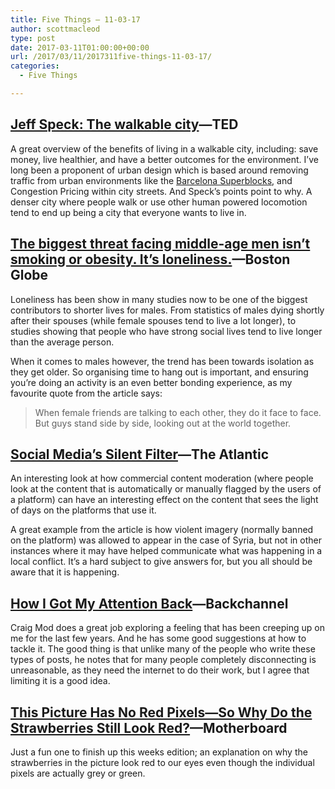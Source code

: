 ```yaml
---
title: Five Things – 11-03-17
author: scottmacleod
type: post
date: 2017-03-11T01:00:00+00:00
url: /2017/03/11/2017311five-things-11-03-17/
categories:
  - Five Things

---
```

## [Jeff Speck: The walkable city][1]—TED

A great overview of the benefits of living in a walkable city, including: save money, live healthier, and have a better outcomes for the environment. I’ve long been a proponent of urban design which is based around removing traffic from urban environments like the [Barcelona Superblocks][2], and Congestion Pricing within city streets. And Speck’s points point to why. A denser city where people walk or use other human powered locomotion tend to end up being a city that everyone wants to live in.

## [The biggest threat facing middle-age men isn’t smoking or obesity. It’s loneliness.][3]—Boston Globe

Loneliness has been show in many studies now to be one of the biggest contributors to shorter lives for males. From statistics of males dying shortly after their spouses (while female spouses tend to live a lot longer), to studies showing that people who have strong social lives tend to live longer than the average person.&nbsp;

When it comes to males however, the trend has been towards isolation as they get older. So organising time to hang out is important, and ensuring you’re doing an activity is an even better bonding experience, as my favourite quote from the article says:

> When female friends are talking to each other, they do it face to face. But guys stand side by side, looking out at the world together.

## [Social Media’s Silent Filter][4]—The Atlantic

An interesting look at how commercial content moderation (where people look at the content that is automatically or manually flagged by the users of a platform) can have an interesting effect on the content that sees the light of days on the platforms that use it.

A great example from the article is how violent imagery (normally banned on the platform) was allowed to appear in the case of Syria, but not in other instances where it may have helped communicate what was happening in a local conflict. It’s a hard subject to give answers for, but you all should be aware that it is happening.

## [How I Got My Attention Back][5]—Backchannel

Craig Mod does a great job exploring a feeling that has been creeping up on me for the last few years. And he has some good suggestions at how to tackle it. The good thing is that unlike many of the people who write these types of posts, he notes that for many people completely disconnecting is unreasonable, as they need the internet to do their work, but I agree that limiting it is a good idea.

## [This Picture Has No Red Pixels—So Why Do the Strawberries Still Look Red?][6]—Motherboard

Just a fun one to finish up this weeks edition; an explanation on why the strawberries in the picture look red to our eyes even though the individual pixels are actually grey or green.

 [1]: https://www.youtube.com/watch?v=Wai4ub90stQ
 [2]: http://www.vox.com/2016/8/4/12342806/barcelona-superblocks
 [3]: https://www.bostonglobe.com/magazine/2017/03/09/the-biggest-threat-facing-middle-age-men-isn-smoking-obesity-loneliness/k6saC9FnnHQCUbf5mJ8okL/story.html
 [4]: https://www.theatlantic.com/technology/archive/2017/03/commercial-content-moderation/518796/
 [5]: https://backchannel.com/how-i-got-my-attention-back-c7fc9297d347#.i71apr3d7
 [6]: https://motherboard.vice.com/en_us/article/this-picture-has-no-red-pixelsso-why-do-the-strawberries-still-look-red